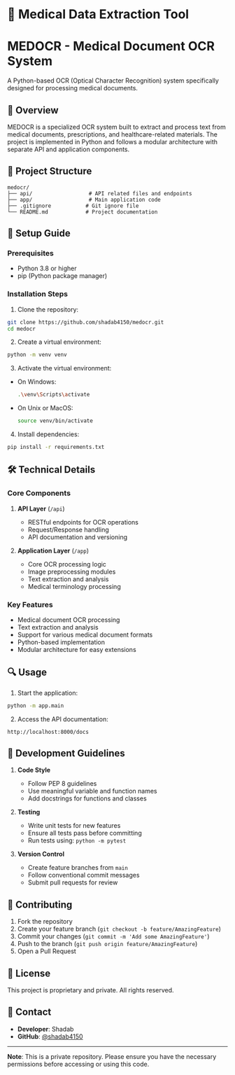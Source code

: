 # 🏥 Medical Data Extraction Tool

# MEDOCR - Medical Document OCR System

A Python-based OCR (Optical Character Recognition) system specifically designed for processing medical documents.

## 🌟 Overview

MEDOCR is a specialized OCR system built to extract and process text from medical documents, prescriptions, and healthcare-related materials. The project is implemented in Python and follows a modular architecture with separate API and application components.

## 🔧 Project Structure

```
medocr/
├── api/                  # API related files and endpoints
├── app/                  # Main application code
├── .gitignore           # Git ignore file
└── README.md            # Project documentation
```

## 🚀 Setup Guide

### Prerequisites

- Python 3.8 or higher
- pip (Python package manager)

### Installation Steps

1. Clone the repository:
```bash
git clone https://github.com/shadab4150/medocr.git
cd medocr
```

2. Create a virtual environment:
```bash
python -m venv venv
```

3. Activate the virtual environment:
- On Windows:
  ```bash
  .\venv\Scripts\activate
  ```
- On Unix or MacOS:
  ```bash
  source venv/bin/activate
  ```

4. Install dependencies:
```bash
pip install -r requirements.txt
```

## 🛠️ Technical Details

### Core Components

1. **API Layer** (`/api`)
   - RESTful endpoints for OCR operations
   - Request/Response handling
   - API documentation and versioning

2. **Application Layer** (`/app`)
   - Core OCR processing logic
   - Image preprocessing modules
   - Text extraction and analysis
   - Medical terminology processing

### Key Features

- Medical document OCR processing
- Text extraction and analysis
- Support for various medical document formats
- Python-based implementation
- Modular architecture for easy extensions

## 🔍 Usage

1. Start the application:
```bash
python -m app.main
```

2. Access the API documentation:
```
http://localhost:8000/docs
```

## 📝 Development Guidelines

1. **Code Style**
   - Follow PEP 8 guidelines
   - Use meaningful variable and function names
   - Add docstrings for functions and classes

2. **Testing**
   - Write unit tests for new features
   - Ensure all tests pass before committing
   - Run tests using: `python -m pytest`

3. **Version Control**
   - Create feature branches from `main`
   - Follow conventional commit messages
   - Submit pull requests for review

## 🤝 Contributing

1. Fork the repository
2. Create your feature branch (`git checkout -b feature/AmazingFeature`)
3. Commit your changes (`git commit -m 'Add some AmazingFeature'`)
4. Push to the branch (`git push origin feature/AmazingFeature`)
5. Open a Pull Request

## 📄 License

This project is proprietary and private. All rights reserved.

## 📮 Contact

- **Developer**: Shadab
- **GitHub**: [@shadab4150](https://github.com/shadab4150)

---

**Note**: This is a private repository. Please ensure you have the necessary permissions before accessing or using this code.
